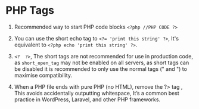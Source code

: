 # PHP Tags

 1. Recommended way to start PHP code blocks  `<?php //PHP CODE ?>`
 
 2. You can use the short echo tag to `<?= 'print this string' ?>`, It's
            equivalent to `<?php echo 'print this string' ?>`.
            
 3. `<?  ?>`, The short tags are not recommended for use in production code, as `short_open_tag` may not be enabled on all servers, as short tags can be disabled it is recommended to only use the
    normal tags ("<?php ?> and <?= ?>") to maximise compatibility.
    
 4. When a PHP file ends with pure PHP (no HTML), remove the ?> tag , This avoids accidentally outputting whitespace, It’s a common best practice in WordPress, Laravel, and other PHP frameworks.

